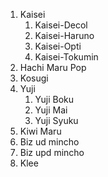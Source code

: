 1. Kaisei
    1. Kaisei-Decol
    2. Kaisei-Haruno
    3. Kaisei-Opti
    4. Kaisei-Tokumin
2. Hachi Maru Pop
3. Kosugi
4. Yuji
    1. Yuji Boku
    2. Yuji Mai
    3. Yuji Syuku
5. Kiwi Maru
6. Biz ud mincho
7. Biz upd mincho
8. Klee
